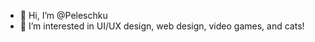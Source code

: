 - 👋 Hi, I’m @Peleschku
- 👀 I’m interested in UI/UX design, web design, video games, and cats!


<!---
Peleschku/Peleschku is a ✨ special ✨ repository because its `README.md` (this file) appears on your GitHub profile.
You can click the Preview link to take a look at your changes.
--->
